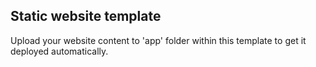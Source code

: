 ## Static website template

Upload your website content to 'app' folder within this template to get it deployed automatically.